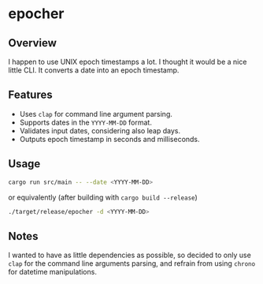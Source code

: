 # epocher

## Overview

I happen to use UNIX epoch timestamps a lot. I thought it would be
a nice little CLI. It converts a date into an epoch timestamp.

## Features

- Uses `clap` for command line argument parsing.
- Supports dates in the `YYYY-MM-DD` format.
- Validates input dates, considering also leap days.
- Outputs epoch timestamp in seconds and milliseconds.

## Usage

```bash
cargo run src/main -- --date <YYYY-MM-DD>
```

or equivalently (after building with `cargo build --release`)

```bash
./target/release/epocher -d <YYYY-MM-DD>
```

## Notes

I wanted to have as little dependencies as possible, so decided to only use
`clap` for the command line arguments parsing, and refrain from using `chrono`
for datetime manipulations.
